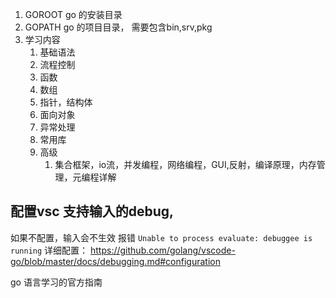1. GOROOT  go 的安装目录
2. GOPATH  go 的项目目录， 需要包含bin,srv,pkg
3. 学习内容
   1. 基础语法
   2. 流程控制
   3. 函数
   4. 数组
   5. 指针，结构体
   6. 面向对象
   7. 异常处理
   8. 常用库
   9. 高级
      1.  集合框架，io流，并发编程，网络编程，GUI,反射，编译原理，内存管理，元编程详解

## 配置vsc 支持输入的debug,
如果不配置，输入会不生效 报错 `Unable to process evaluate: debuggee is running` 
详细配置： https://github.com/golang/vscode-go/blob/master/docs/debugging.md#configuration

go 语言学习的官方指南